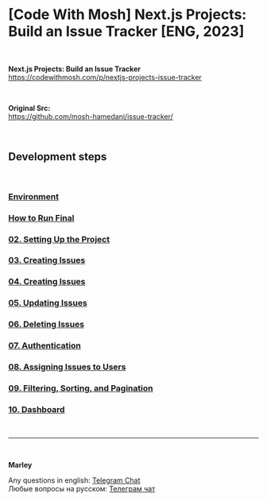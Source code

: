 # [Code With Mosh] Next.js Projects: Build an Issue Tracker [ENG, 2023]

<br/>

**Next.js Projects: Build an Issue Tracker**  
https://codewithmosh.com/p/nextjs-projects-issue-tracker

<br/>

**Original Src:**  
https://github.com/mosh-hamedani/issue-tracker/

<br/>

## Development steps

<br/>

### [Environment](./docs/Environment.md)

### [How to Run Final](./docs/How-to-run-final.md)

### [02. Setting Up the Project](./docs/Chapter02.md)

### [03. Creating Issues](./docs/Chapter03.md)

### [04. Creating Issues](./docs/Chapter04.md)

### [05. Updating Issues](./docs/Chapter05.md)

### [06. Deleting Issues](./docs/Chapter06.md)

### [07. Authentication](./docs/Chapter07.md)

### [08. Assigning Issues to Users](./docs/Chapter08.md)

### [09. Filtering, Sorting, and Pagination](./docs/Chapter09.md)

### [10. Dashboard](./docs/Chapter10.md)

<br/>

---

<br/>

**Marley**

Any questions in english: <a href="https://jsdev.org/chat/">Telegram Chat</a>  
Любые вопросы на русском: <a href="https://jsdev.ru/chat/">Телеграм чат</a>

